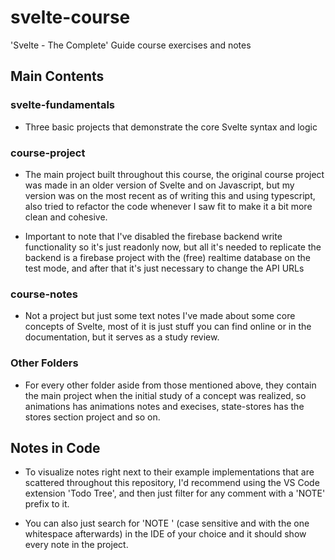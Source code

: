 # svelte-course

'Svelte - The Complete' Guide course exercises and notes

## Main Contents

### svelte-fundamentals

- Three basic projects that demonstrate the core Svelte syntax and logic

### course-project

- The main project built throughout this course, the original course project was made in an older version of Svelte and on Javascript, but my version was on the most recent as of writing this and using typescript, also tried to refactor the code whenever I saw fit to make it a bit more clean and cohesive.

- Important to note that I've disabled the firebase backend write functionality so it's just readonly now, but all it's needed to replicate the backend is a firebase project with the (free) realtime database on the test mode, and after that it's just necessary to change the API URLs

### course-notes

- Not a project but just some text notes I've made about some core concepts of Svelte, most of it is just stuff you can find online or in the documentation, but it serves as a study review.

### Other Folders

- For every other folder aside from those mentioned above, they contain the main project when the initial study of a concept was realized, so animations has animations notes and execises, state-stores has the stores section project and so on.

## Notes in Code

- To visualize notes right next to their example implementations that are scattered throughout this repository, I'd recommend using the VS Code extension 'Todo Tree', and then just filter for any comment with a 'NOTE' prefix to it.

- You can also just search for 'NOTE ' (case sensitive and with the one whitespace afterwards) in the IDE of your choice and it should show every note in the project.
